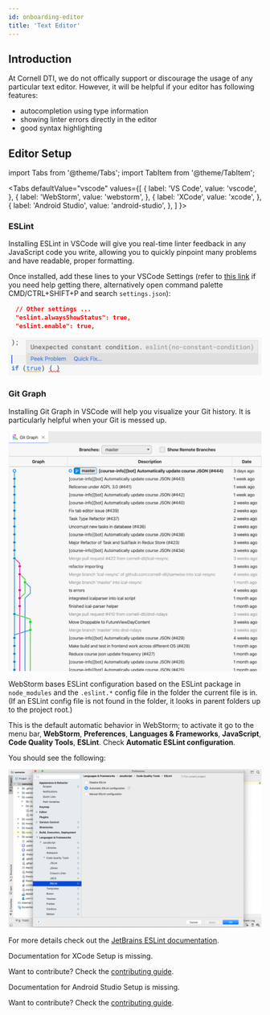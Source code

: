 ```yaml
---
id: onboarding-editor
title: 'Text Editor'
---
```


## Introduction

At Cornell DTI, we do not offically support or discourage the usage of any particular text editor.
However, it will be helpful if your editor has following features:

- autocompletion using type information
- showing linter errors directly in the editor
- good syntax highlighting

## Editor Setup

import Tabs from '@theme/Tabs';
import TabItem from '@theme/TabItem';

<Tabs
defaultValue="vscode"
values={[
{ label: 'VS Code', value: 'vscode', },
{ label: 'WebStorm', value: 'webstorm', },
{ label: 'XCode', value: 'xcode', },
{ label: 'Android Studio', value: 'android-studio', },
]
}>
<TabItem value="vscode">

### ESLint

Installing ESLint in VSCode will give you real-time linter feedback in any JavaScript code you
write, allowing you to quickly pinpoint many problems and have readable, proper formatting.

Once installed, add these lines to your VSCode Settings (refer to
[this link](https://code.visualstudio.com/docs/getstarted/settings) if you need help getting there, alternatively open command palette CMD/CTRL+SHIFT+P and search `settings.json`):

```json
  // Other settings ...
  "eslint.alwaysShowStatus": true,
  "eslint.enable": true,
```

![ESLint](/docs-img/onboarding-editor/eslint.png)

### Git Graph

Installing Git Graph in VSCode will help you visualize your Git history. It is particularly
helpful when your Git is messed up.

![Git Graph](/docs-img/onboarding-editor/git-graph.png)

</TabItem>
<TabItem value="webstorm">

WebStorm bases ESLint configuration based on the ESLint package in `node_modules` and the `.eslint.*` config file in the folder the current file is in. (If an ESLint config file is not found in the folder, it looks in parent folders up to the project root.)

This is the default automatic behavior in WebStorm; to activate it go to the menu bar, **WebStorm**, **Preferences**, **Languages & Frameworks**, **JavaScript**, **Code Quality Tools**, **ESLint**. Check **Automatic ESLint configuration**. 

You should see the following:

![WebStorm ESLint](/docs-img/onboarding-editor/WebStormESLintSetup.png)

For more details check out the [JetBrains ESLint documentation](https://www.jetbrains.com/help/webstorm/eslint.html).

</TabItem>
<TabItem value="xcode">

Documentation for XCode Setup is missing.

Want to contribute? Check the [contributing guide](./getting-started-contributing.md).

</TabItem>
<TabItem value="android-studio">

Documentation for Android Studio Setup is missing.

Want to contribute? Check the [contributing guide](./getting-started-contributing.md).

</TabItem>
</Tabs>
